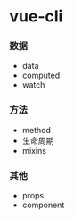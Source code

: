 # vue-cli

### 数据

- data
- computed
- watch

### 方法

- method
- 生命周期
- mixins

### 其他

- props
- component
